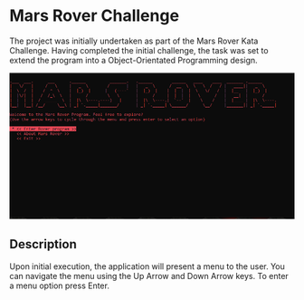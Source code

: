 # Mars Rover Challenge

The project was initially undertaken as part of the Mars Rover Kata Challenge. Having completed the initial challenge, the task was set to extend the program into a
Object-Orientated Programming design. 

![grab-landing-page](https://github.com/Hayley96/Mars-Rover/blob/main/GIF/MarsRoverAnimation.gif)

## Description

Upon initial execution, the application will present a menu to the user. You can navigate the menu using the Up Arrow and Down Arrow keys. To enter a menu option 
press Enter.